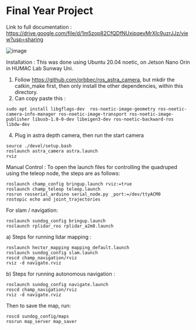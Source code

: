 # Final Year Project 

Link to full documentation : https://drive.google.com/file/d/1m5zop82CfQDfNUxipqevMrXIc9uzrJJz/view?usp=sharing 

![image](https://github.com/user-attachments/assets/5361df34-0e91-4a38-ad99-cf2e0dbd2648)

Installation : 
This was done using Ubuntu 20.04 noetic, on Jetson Nano Orin in HUMAC Lab Sunway Uni.

1. Follow https://github.com/orbbec/ros_astra_camera, but mkdir the catkin_make first, then only install the other dependencies, within this directory.
2. Can copy paste this :

```
sudo apt install libgflags-dev  ros-noetic-image-geometry ros-noetic-camera-info-manager ros-noetic-image-transport ros-noetic-image-publisher libusb-1.0-0-dev libeigen3-dev ros-noetic-backward-ros libdw-dev
```

4. Plug in astra depth camera, then run the start camera

```
source ./devel/setup.bash 
roslaunch astra_camera astra.launch
rviz
```

Manual Control :
To open the launch files for controlling the quadruped using the teleop node, the steps are as
follows:
```
roslaunch champ_config bringup.launch rviz:=true
roslaunch champ_teleop teleop.launch
rosrun rosserial_arduino serial_node.py _port:=/dev/ttyACM0
rostopic echo and joint_trajectories
```
For slam / navigation:
```
roslaunch sundog_config bringup.launch
roslaunch rplidar_ros rplidar_a2m8.launch
```
a) Steps for running lidar mapping :
```
roslaunch hector_mapping mapping_default.launch
roslaunch sundog_config slam.launch
roscd champ_navigation/rviz
rviz -d navigate.rviz
```
b) Steps for running autonomous navigation :
```
roslaunch sundog_config navigate.launch
roscd champ_navigation/rviz
rviz -d navigate.rviz
```

Then to save the map, run:
```
roscd sundog_config/maps
rosrun map_server map_saver
```
